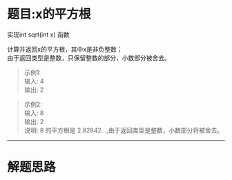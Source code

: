 # 题目:x的平方根
实现int sqrt(int x) 函数

计算并返回x的平方根，其中x是非负整数；  
由于返回类型是整数，只保留整数的部分，小数部分被舍去。  
>示例1:  
输入: 4  
输出: 2

>示例2:  
输入: 8  
输出: 2  
说明: 8 的平方根是 2.82842...,由于返回类型是整数，小数部分将被舍去。  

----
# 解题思路
